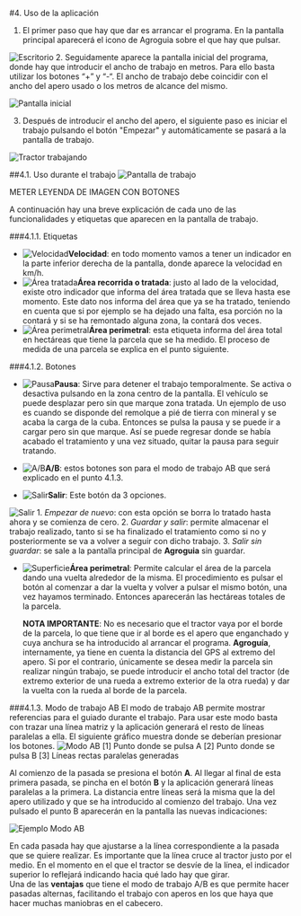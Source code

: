 #4. Uso de la aplicación
1. El primer paso que hay que dar es arrancar el programa. En la pantalla principal aparecerá el icono de Agroguia sobre el que hay que pulsar.

![Escritorio](../images/desktop.png "Escritorio")
2. Seguidamente aparece la pantalla inicial del programa, donde hay que introducir el ancho de trabajo en metros. Para ello basta utilizar los botones “+” y “-“. El ancho de trabajo debe coincidir con el ancho del apero usado o los metros de alcance del mismo.

![Pantalla inicial](../images/main.png "Pantalla inicial")

3. Después de introducir el ancho del apero, el siguiente paso es iniciar el trabajo pulsando el botón "Empezar" y automáticamente se pasará a la pantalla de trabajo.

![Tractor trabajando](../images/truck_working.png "Tractor trabajando")

##4.1. Uso durante el trabajo
![Pantalla de trabajo](../images/button_work_screen.png "Pantalla de trabajo")

METER LEYENDA DE IMAGEN CON BOTONES

A continuación hay una breve explicación de cada uno de las funcionalidades y etiquetas que aparecen en la pantalla de trabajo.

###4.1.1. Etiquetas

* ![Velocidad](../images/speed.png "Velocidad")**Velocidad**: en todo momento vamos a tener un indicador en la parte inferior derecha de la pantalla, donde aparece la velocidad en km/h.
* ![Área tratada](../images/treated_area.png "Área tratada")**Área recorrida o tratada**: justo al lado de la velocidad, existe otro indicador que informa del área tratada que se lleva hasta ese momento. Este dato nos informa del área que ya se ha tratado, teniendo en cuenta que si por ejemplo se ha dejado una falta, esa porción no la contará y si se ha remontado alguna zona, la contará dos veces.
* ![Área perimetral](../images/perimeter.png "Área perimetral")**Área perimetral**: esta etiqueta informa del área total en hectáreas que tiene la parcela que se ha medido. El proceso de medida de una parcela se explica en el punto siguiente.

###4.1.2. Botones

* ![Pausa](../images/pause.png "Pausa")**Pausa**: Sirve para detener el trabajo temporalmente. Se activa o desactiva pulsando en la zona centro de la pantalla. El vehículo se puede desplazar pero sin que marque zona tratada. Un ejemplo de uso es cuando se disponde del remolque a pié de tierra con mineral y se acaba la carga de la cuba. Entonces se pulsa la pausa y se puede ir a cargar pero sin que marque. Así se puede regresar donde se había acabado el tratamiento y una vez situado, quitar la pausa para seguir tratando.
* ![A/B](../images/ab.png "A/B")**A/B**: estos botones son para el modo de trabajo AB que será explicado en el punto 4.1.3.

* ![Salir](../images/exit.png "Exit")**Salir**: Este botón da 3 opciones. 

![Salir](../images/working13_options.png "Salir")
	1. *Empezar de nuevo*: con esta opción se borra lo tratado hasta ahora y se comienza de cero.
	2. *Guardar y salir*: permite almacenar el trabajo realizado, tanto si se ha finalizado el tratamiento como si no y posteriormente se va a volver a seguir con dicho trabajo.
	3. *Salir sin guardar*: se sale a la pantalla principal de **Agroguia** sin guardar.

* ![Superficie](../images/surface.png "Superficie")**Área perimetral**: Permite calcular el área de la parcela dando una vuelta alrededor de la misma. El procedimiento es pulsar el botón al comenzar a dar la vuelta y volver a pulsar el mismo botón, una vez hayamos terminado. Entonces aparecerán las hectáreas totales de la parcela.

  **NOTA IMPORTANTE**: No es necesario que el tractor vaya por el borde de la parcela, lo que tiene que ir al borde es el apero que enganchado y cuya anchura se ha introducido al arrancar el programa. **Agroguía**, internamente, ya tiene en cuenta la distancia del GPS al extremo del apero. Si por el contrario, únicamente se desea medir la parcela sin realizar ningún trabajo, se puede introducir el ancho total del tractor (de extremo exterior de una rueda a extremo exterior de la otra rueda) y dar la vuelta con la rueda al borde de la parcela.

###4.1.3. Modo de trabajo AB
El modo de trabajo AB permite mostrar referencias para el guiado durante el trabajo. Para usar este modo basta con trazar una línea matriz y la aplicación generará el resto de líneas paralelas a ella. El siguiente gráfico muestra donde se deberían presionar los botones.
![Modo AB](../images/modeAB.png "Modo AB")
[1] Punto donde se pulsa A [2] Punto donde se pulsa B [3] Líneas rectas paralelas generadas

Al comienzo de la pasada se presiona el botón **A**. Al llegar al final de esta primera pasada, se pincha en el botón **B** y la aplicación generará líneas paralelas a la primera. La distancia entre líneas será la misma que la del apero utilizado y que se ha introducido al comienzo del trabajo. Una vez pulsado el punto B aparecerán en la pantalla las nuevas indicaciones:

![Ejemplo Modo AB](../images/ex_ab_mode.png "Ejemplo Modo AB")

En cada pasada hay que ajustarse a la línea correspondiente a la pasada que se quiere realizar. Es importante que la línea cruce al tractor justo por el medio. En el momento en el que el tractor se desvíe de la línea, el indicador superior lo reflejará indicando hacia qué lado hay que girar.  
Una de las **ventajas** que tiene el modo de trabajo A/B es que permite hacer pasadas alternas, facilitando el trabajo con aperos en los que haya que hacer muchas maniobras en el cabecero.